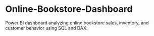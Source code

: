 # Online-Bookstore-Dashboard
Power BI dashboard analyzing online bookstore sales, inventory, and customer behavior using SQL and DAX.
